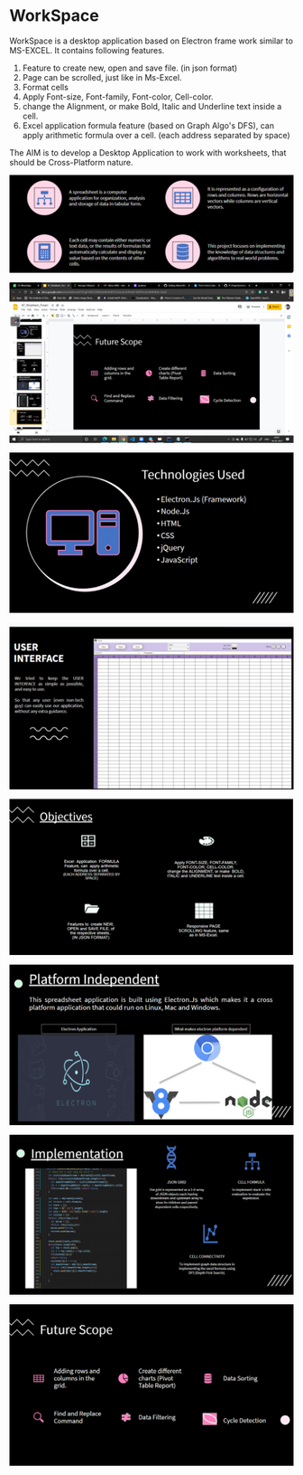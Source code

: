 # WorkSpace
WorkSpace is a desktop application based on Electron frame work similar to MS-EXCEL. It contains following features.

1) Feature to create new, open and save file. (in json format)
2) Page can be scrolled, just like in Ms-Excel.
3) Format cells
4) Apply Font-size, Font-family, Font-color, Cell-color.
5) change the Alignment, or make Bold, Italic and Underline text inside a cell.
6) Excel application formula feature (based on Graph Algo's DFS), can apply arithmetic formula over a cell. (each address separated by space)

The AIM is to develop a  Desktop Application to work with worksheets, that should be  Cross-Platform nature.


![Alt text](/images/1.png?raw=true "Optional Title")


![Alt text](/images/2.png?raw=true "Optional Title")


![Alt text](/images/3.png?raw=true "Optional Title")


![Alt text](/images/4.png?raw=true "Optional Title")


![Alt text](/images/5.png?raw=true "Optional Title")


![Alt text](/images/6.png?raw=true "Optional Title")


![Alt text](/images/7.png?raw=true "Optional Title")


![Alt text](/images/8.png?raw=true "Optional Title")
